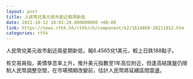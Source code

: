 ```yaml
---
layout: post
title: 人民幣兌美元收市創近兩周新低
date: 2021-10-12 18:01:28.000000000 +08:00
link: https://news.rthk.hk/rthk/ch/component/k2/1614869-20211012.htm
categories: rthk
---
```


人民幣兌美元收市創近兩星期新低，報6.4565兌1美元，較上日跌188點子。

有交易員指，美債孳息率上升，推升美元指數至1年高位附近，但逢高結匯盤仍限制人民幣調整空間，在市場預期改變前，估計人民幣將延續區間震盪。
